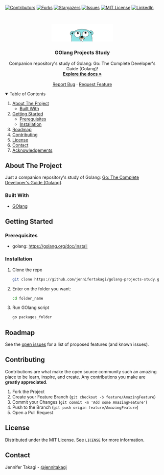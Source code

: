 <!-- Inspired by https://github.com/jennifertakagi/golang-projects-study -->

<!-- PROJECT SHIELDS -->
[![Contributors][contributors-shield]][contributors-url]
[![Forks][forks-shield]][forks-url]
[![Stargazers][stars-shield]][stars-url]
[![Issues][issues-shield]][issues-url]
[![MIT License][license-shield]][license-url]
[![LinkedIn][linkedin-shield]][linkedin-url]



<!-- PROJECT LOGO -->
<br />
<p align="center">
  <a href="https://github.com/jennifertakagi/golang-projects-study">
    <img src="docs/logo.png" alt="Logo" width="200">
  </a>

  <h3 align="center">GOlang Projects Study</h3>

  <p align="center">
    Companion repository's study of Golang: Go: The Complete Developer's Guide (Golang)!
    <br />
    <a href="https://github.com/jennifertakagi/golang-projects-study"><strong>Explore the docs »</strong></a>
    <br />
    <br />
    <a href="https://github.com/jennifertakagi/golang-projects-study/issues">Report Bug</a>
    ·
    <a href="https://github.com/jennifertakagi/golang-projects-study/issues">Request Feature</a>
  </p>
</p>



<!-- TABLE OF CONTENTS -->
<details open="open">
  <summary>Table of Contents</summary>
  <ol>
    <li>
      <a href="#about-the-project">About The Project</a>
      <ul>
        <li><a href="#built-with">Built With</a></li>
      </ul>
    </li>
    <li>
      <a href="#getting-started">Getting Started</a>
      <ul>
        <li><a href="#prerequisites">Prerequisites</a></li>
        <li><a href="#installation">Installation</a></li>
      </ul>
    </li>
    <li><a href="#roadmap">Roadmap</a></li>
    <li><a href="#contributing">Contributing</a></li>
    <li><a href="#license">License</a></li>
    <li><a href="#contact">Contact</a></li>
    <li><a href="#acknowledgements">Acknowledgements</a></li>
  </ol>
</details>



<!-- ABOUT THE PROJECT -->
## About The Project

Just a companion repository's study of Golang: [Go: The Complete Developer's Guide (Golang)](https://www.udemy.com/course/go-the-complete-developers-guide/).



### Built With

* [GOlang](https://golang.org/)



<!-- GETTING STARTED -->
## Getting Started

### Prerequisites

* golang: https://golang.org/doc/install

### Installation

1. Clone the repo
   ```sh
   git clone https://github.com/jennifertakagi/golang-projects-study.git
   ```
2. Enter on the folder you want:
   ```sh
   cd folder_name
   ```
4. Run GOlang script
   ```sh
   go packages_folder
   ```



<!-- ROADMAP -->
## Roadmap

See the [open issues](https://github.com/jennifertakagi/golang-projects-study/issues) for a list of proposed features (and known issues).



<!-- CONTRIBUTING -->
## Contributing

Contributions are what make the open source community such an amazing place to be learn, inspire, and create. Any contributions you make are **greatly appreciated**.

1. Fork the Project
2. Create your Feature Branch (`git checkout -b feature/AmazingFeature`)
3. Commit your Changes (`git commit -m 'Add some AmazingFeature'`)
4. Push to the Branch (`git push origin feature/AmazingFeature`)
5. Open a Pull Request



<!-- LICENSE -->
## License

Distributed under the MIT License. See `LICENSE` for more information.



<!-- CONTACT -->
## Contact

Jennifer Takagi - [@jennitakagi](https://twitter.com/jennitakagi)



<!-- MARKDOWN LINKS & IMAGES -->
<!-- https://www.markdownguide.org/basic-syntax/#reference-style-links -->
[contributors-shield]: https://img.shields.io/github/contributors/jennifertakagi/golang-projects-study.svg?style=for-the-badge
[contributors-url]: https://github.com/jennifertakagi/golang-projects-study/graphs/contributors
[forks-shield]: https://img.shields.io/github/forks/jennifertakagi/golang-projects-study.svg?style=for-the-badge
[forks-url]: https://github.com/jennifertakagi/golang-projects-study/network/members
[stars-shield]: https://img.shields.io/github/stars/jennifertakagi/golang-projects-study.svg?style=for-the-badge
[stars-url]: https://github.com/jennifertakagi/golang-projects-study/stargazers
[issues-shield]: https://img.shields.io/github/issues/jennifertakagi/golang-projects-study.svg?style=for-the-badge
[issues-url]: https://github.com/jennifertakagi/golang-projects-study/issues
[license-shield]: https://img.shields.io/github/license/jennifertakagi/golang-projects-study.svg?style=for-the-badge
[license-url]: https://github.com/jennifertakagi/golang-projects-study/blob/master/LICENSE.txt
[linkedin-shield]: https://img.shields.io/badge/-LinkedIn-black.svg?style=for-the-badge&logo=linkedin&colorB=555
[linkedin-url]: https://linkedin.com/in/jennifertakagi